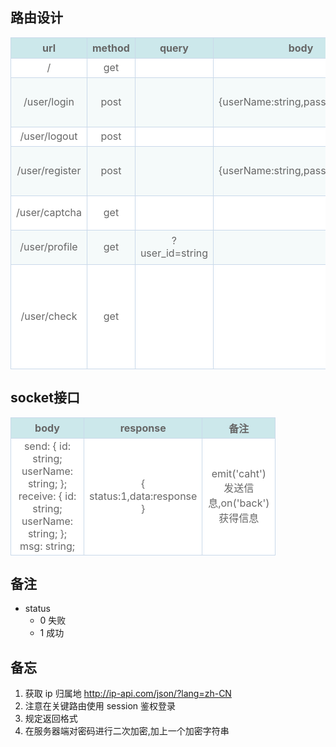 ## 路由设计

| url            | method | query           | body                              | response                                    | 备注                                       |
| -------------- | ------ | --------------- | --------------------------------- | ------------------------------------------- | ------------------------------------------ |
| /              | get    |                 |                                   |                                             | 首页                                       |
| /user/login    | post   |                 | {userName:string,password:string} | {status:1,data:{userName:string,id:string}} | 登录 md5加密                               |
| /user/logout   | post   |                 |                                   | {status:1}                                  | 退出                                       |
| /user/register | post   |                 | {userName:string,password:string} | {status:1,data:{userName:string,id:string}} | 注册 md5加密                               |
| /user/captcha  | get    |                 |                                   | {status:1,data:{img:string,text:string}}    | 返回验证码                                 |
| /user/profile  | get    | ?user_id=string |                                   | {status:1,data:{}}                          | 返回用户信息                               |
| /user/check    | get    |                 |                                   |                                             | 带上cookie,判断权限,根据cookie来进行id获取 |

## socket接口

<style type="text/css">
  table {
    border-collapse: collapse;
    margin: 0 auto;
    text-align: center;
  }
  table td,
  table th {
    border: 1px solid #cad9ea;
    color: #666;
    height: 30px;
  }
  table thead th {
    background-color: #cce8eb;
    width: 100px;
  }
  table tr:nth-child(odd) {
    background: #fff;
  }
  table tr:nth-child(even) {
    background: #f5fafa;
  }
</style>    
<table width="90%" class="table">
      <thead>
        <tr>
          <th>
            body
          </th>
          <th>
            response
          </th>
          <th>
            备注
          </th>
        </tr>
      </thead>
      <tr>
        <td>
            send:
          {
    id: string;
    userName: string;
  };
  receive:
          {
    id: string;
    userName: string;
  };
  msg: string;
        </td>
        <td>
          {
          status:1,data:response
          }
        </td>
        <td>
          emit('caht')发送信息,on('back')获得信息
        </td>
      </tr>
    </table>






## 备注

+ status
  - 0 失败
  - 1 成功



## 备忘

1. 获取 ip 归属地  http://ip-api.com/json/?lang=zh-CN 
2. 注意在关键路由使用 session 鉴权登录
3. 规定返回格式
4. 在服务器端对密码进行二次加密,加上一个加密字符串
